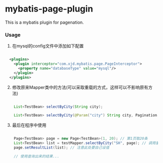 # mybatis-page-plugin
This is a mybatis plugin for pagenation.


### Usage

1. 在mysql的config文件中添加如下配置
```xml

  <plugins>
    <plugin interceptor="com.xjd.mybatis.page.PageInterceptor">
      <property name="databaseType" value="mysql"/>
    </plugin>
  </plugins>
```

2. 修改原来Mapper类中的方法(可以采取重载的方式，这样可以不影响原有方法)
```java

	List<TestBean> selectByCity(String city);

	List<TestBean> selectByCity(@Param("city") String city, Pagination page);
```

3. 最后在程序中使用
```java

	Page<TestBean> page = new Page<TestBean>(1, 20); // 第1页取20条
	List<TestBean> list = testMapper.selectByCity("SH", page); // 调用重载方法
	page.setResultList(list); // 注意此处要自己设值

	// 使用查询出来的结果...
```